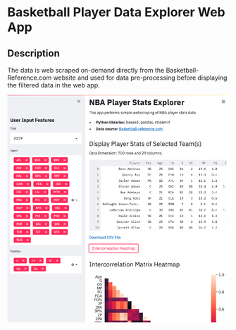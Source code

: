 # Basketball Player Data Explorer Web App

## Description
The data is web scraped on-demand directly from the Basketball-Reference.com website and used for data pre-processing before displaying the filtered data in the web app.


<img src="https://github.com/JaimeSolisS/Streamlit/blob/master/04-NBA%20Stats%20Explorer/screenshots/appScreenshot.png?raw=true"/>
